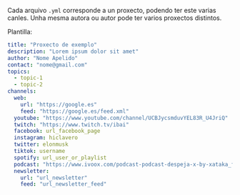 Cada arquivo `.yml` corresponde a un proxecto, podendo ter este varias canles.
Unha mesma autora ou autor pode ter varios proxectos distintos.

Plantilla:

```yml
title: "Proxecto de exemplo"
description: "Lorem ipsum dolor sit amet"
author: "Nome Apelido"
contact: "nome@gmail.com"
topics:
  - topic-1
  - topic-2
channels:
  web:
    url: "https://google.es"
    feed: "https://google.es/feed.xml"
  youtube: "https://www.youtube.com/channel/UCBJycsmduvYEL83R_U4JriQ"
  twitch: "https://www.twitch.tv/ibai"
  facebook: url_facebook_page
  instagram: hiclavero
  twitter: elonmusk
  tiktok: username
  spotify: url_user_or_playlist
  podcast: "https://www.ivoox.com/podcast-podcast-despeja-x-by-xataka_fg_f1579492_filtro_1.xml"
  newsletter:
    url: "url_newsletter"
    feed: "url_newsletter_feed"
```
